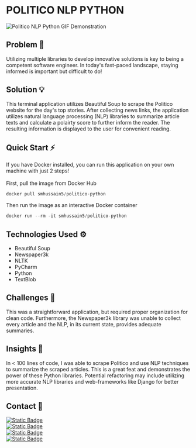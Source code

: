 # POLITICO NLP PYTHON

![Politico NLP Python GIF Demonstration](https://github.com/smhussain5/Politico-NLP-Python/blob/main/POLITICO_NLP_PYTHON.gif?raw=true)

## Problem 🤔

Utilizing multiple libraries to develop innovative solutions is key to being a competent software engineer. In today's fast-paced landscape, staying informed is important but difficult to do!

## Solution 💡

This terminal application utilizes Beautiful Soup to scrape the Politico website for the day's top stories. After collecting news links, the application utilizes natural language processing (NLP) libraries to summarize article texts and calculate a polairty score to further inform the reader. The resulting information is displayed to the user for convenient reading.

## Quick Start ⚡

If you have Docker installed, you can run this application on your own machine with just 2 steps!
<br>
<br>
First, pull the image from Docker Hub
```python
docker pull smhussain5/politico-python
```
Then run the image as an interactive Docker container
```python
docker run --rm -it smhussain5/politico-python
```
## Technologies Used ⚙

- Beautiful Soup
- Newspaper3k
- NLTK
- PyCharm
- Python
- TextBlob

## Challenges 💢

This was a straightforward application, but required proper organization for clean code. Furthermore, the Newspaper3k library was unable to collect every article and the NLP, in its current state, provides adequate summaries.

## Insights 💭

In < 100 lines of code, I was able to scrape Politico and use NLP techniques to summarize the scraped articles. This is a great feat and demonstrates the power of these Python libraries. Potential refactoring may include utilizing more accurate NLP libraries and web-frameworks like Django for better presentation.

## Contact 📲

[![Static Badge](https://img.shields.io/badge/Send%20me%20an%20email-212121?style=flat-square&logo=gmail&logoColor=EA4335)](mailto:shababhussain525@gmail.com?)<br>
[![Static Badge](https://img.shields.io/badge/Connect_with_me_on_LinkedIn-212121?style=flat-square&logo=linkedin&logoColor=0A66C2)](https://www.linkedin.com/in/shabab-h)<br>
[![Static Badge](https://img.shields.io/badge/Follow_me_on_Twitter-212121?style=flat-square&logo=twitter&logoColor=1D9BF0)](https://twitter.com/shussain_5)<br>
[![Static Badge](https://img.shields.io/badge/Follow_me_on_GitHub-212121?style=flat-square&logo=github&logoColor=FAFAFA)](https://github.com/smhussain5)<br>
